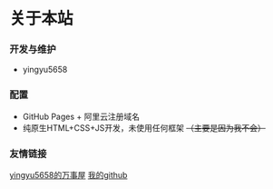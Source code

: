 # 关于本站

### 开发与维护

- yingyu5658

### 配置

- GitHub Pages + 阿里云注册域名
- 纯原生HTML+CSS+JS开发，未使用任何框架 ~~（主要是因为我不会）~~

### 友情链接

[yingyu5658的万事屋](www.yingyu5658.cn)
[我的github](https://github.com/yingyu5658)



